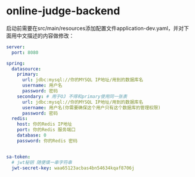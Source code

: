 # online-judge-backend

启动前需要在src/main/resources添加配置文件application-dev.yaml，并对下面用中文描述的内容做修改：
```yaml
server:
  port: 8080

spring:
  datasource:
    primary:
      url: jdbc:mysql://你的MYSQL IP地址/用到的数据库名
      username: 用户名
      password: 密码
    secondary: # 用于OJ 不得和primary使用同一张表
      url: jdbc:mysql://你的MYSQL IP地址/用到的数据库名 
      username: 用户名(你需要确保这个用户只有这个数据库的管理权限)
      password: 密码
  redis:
    host: 你的Redis IP地址
    port: 你的Redis 服务端口
    database: 0
    password: 你的Redis 密码


sa-token:
  # jwt秘钥 随便填一串字符串
  jwt-secret-key: waa65123acbas4bn54634kqaf8706j

```

